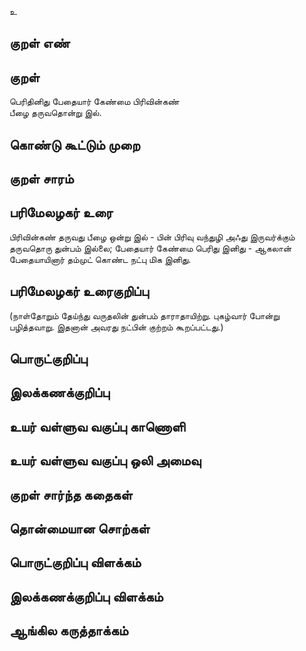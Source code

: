 உ

## குறள் எண் 


## குறள் 
பெரிதினிது பேதையார் கேண்மை பிரிவின்கண்  
பீழை தருவதொன்று இல்.

## கொண்டு கூட்டும் முறை


## குறள் சாரம் 


## பரிமேலழகர் உரை
பிரிவின்கண் தருவது பீழை ஒன்று இல் - பின் பிரிவு வந்துழி அஃது இருவர்க்கும் தருவதொரு துன்பம் இல்லை; பேதையார் கேண்மை பெரிது இனிது - ஆகலான் பேதையாயினார் தம்முட் கொண்ட நட்பு மிக இனிது.

## பரிமேலழகர் உரைகுறிப்பு   
 (நாள்தோறும் தேய்ந்து வருதலின் துன்பம் தாராதாயிற்று. புகழ்வார் போன்று பழித்தவாறு. இதனான் அவரது நட்பின் குற்றம் கூறப்பட்டது.)

## பொருட்குறிப்பு 


## இலக்கணக்குறிப்பு  


## உயர் வள்ளுவ வகுப்பு காணொளி


## உயர் வள்ளுவ வகுப்பு ஒலி அமைவு 

 
## குறள் சார்ந்த கதைகள் 


## தொன்மையான சொற்கள்


## பொருட்குறிப்பு விளக்கம்


## இலக்கணக்குறிப்பு விளக்கம்


## ஆங்கில கருத்தாக்கம் 


